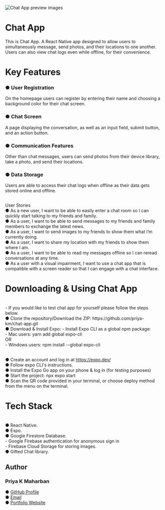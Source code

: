 ![Chat App preview images](https://github.com/priya-km/chat-app/assets/118628757/027540f3-4d83-4033-aea8-d9295d1af82f)

# Chat App

This is Chat App. A React Native app designed to allow users to simultaneously message, send photos, and their locations to one another. Users can also view chat logs even while offline, for their convenience.<br>

<h1>Key Features</h1>
<h3> ● User Registration</h3> On the homepage users can register by entering their name and choosing a background color for their chat screen.<br>
<h3> ● Chat Screen</h3> A page displaying the conversation, as well as an input field, submit button, and an action button.<br>
<h3> ● Communication Features</h3> Other than chat messages, users can send photos from their device library, take a photo, and send their locations.<br>
<h3> ● Data Storage</h3> Users are able to access their chat logs when offline as their data gets stored online and offline.<br>

<h2></h2></h1>User Stories</h2><br>
● As a new user, I want to be able to easily enter a chat room so I can quickly start talking to my
friends and family.<br>
● As a user, I want to be able to send messages to my friends and family members to exchange
the latest news.<br>
● As a user, I want to send images to my friends to show them what I’m currently doing.<br>
● As a user, I want to share my location with my friends to show them where I am.<br>
● As a user, I want to be able to read my messages offline so I can reread conversations at any
time.<br>
● As a user with a visual impairment, I want to use a chat app that is compatible with a screen
reader so that I can engage with a chat interface.<br>

<h1>Downloading & Using Chat App</h1><br>
- If you would like to test chat app for yourself please follow the steps below.<br>
● Clone the repository/Download the ZIP: https://github.com/priya-km/chat-app.git <br>
● Download & Install Expo:
- Install Expo CLI as a global npm package: <br>
            - Mac users: yarn add global expo-cli <br>
            OR <br>
            - Windows users: npm install --global expo-cli <br>
            <br>
                                                               
● Create an account and log in at https://expo.dev/ <br>
● Follow expo CLI's instructions. <br>
● Install the Expo Go app on your phone & log in (for testing purposes) <br>
● Start the project: npx expo start <br>
● Scan the QR code provided in your terminal, or choose deploy method from the menu on the terminal.  <br>

<h1>Tech Stack</h1><br>
● React Native.<br>
● Expo.<br>
● Google Firestore Database.<br>
        - Google Firebase authentication for anonymous sign in<br>
        - Firebase Cloud Storage for storing images.<br>
● Gifted Chat library.<br>

<h2>Author</h2>
<h3>Priya K Maharban</h3>

● [GitHub Profile](https://github.com/priya-km "Priya-Maharban GitHub profile link")
<br>
● [Email](mailto:priyakmaharban@gmail.com?subject=Hi% "Hi!")
<br>
● [Portfolio Website](https://priya-km.github.io/portfolio "Priya Maharban Portfolio website")
